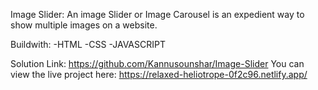 Image Slider:
An image Slider or Image Carousel is an expedient way to show multiple images on a website.

Buildwith:
-HTML
-CSS
-JAVASCRIPT

Solution Link: https://github.com/Kannusounshar/Image-Slider
You can view the live project here: https://relaxed-heliotrope-0f2c96.netlify.app/
